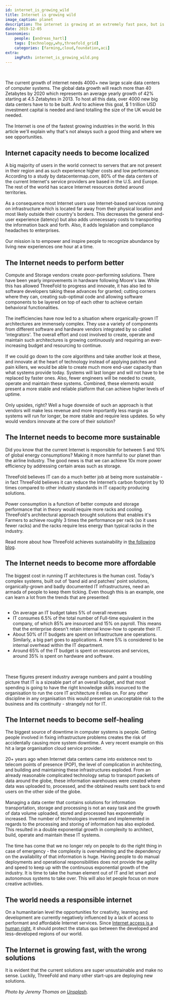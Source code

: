 ```yaml
---
id: internet_is_growing_wild
title: Internet is growing wild
image_caption: planet
description: The internet is growing at an extremely fast pace, but is that a good thing?
date: 2019-12-05
taxonomies:
    people: [andreas_hartl]
    tags: [technology,why,threefold_grid]
    categories: [farming,cloud,foundation,aci]
extra:
    imgPath: internet_is_growing_wild.png
---
```

<br/>
<br/>
The current growth of internet needs 4000+ new large scale data centers of computer systems. The global data growth will reach more than 40 Zetabytes by 2020 which represents an average yearly growth of 42% starting at 4.5 Zetabytes in 2013. To host all this data, over 4000 new big data centers have to to be built. And to achieve this goal, $ 1 trillion USD investment capital is needed and land totalling the size of the UK would be needed.
<br/>
<br/>
The Internet is one of the fastest growing industries in the world. In this article we'll explain why that's not always such a good thing and where we see opportunities.

## Internet capacity needs to become localized

A big majority of users in the world connect to servers that are not present in their region and as such experience higher costs and low performance. According to a study by datacentermap.com, 80% of the data centers of the current Internet's service providers are based in the U.S. and Europe. The rest of the world has scarce Internet resources dotted around territories.
<br/>
<br/>
As a consequence most Internet users use Internet-based services running on infrastructure which is located far away from their physical location and most likely outside their country's borders. This decreases the general end-user experience (latency) but also adds unnecessary costs to transporting the information back and forth. Also, it adds legislation and compliance headaches to enterprises.
<br/>
<br/>
Our mission is to empower and inspire people to recognize abundance by living new experiences one hour at a time.

## The Internet needs to perform better

Compute and Storage vendors create poor-performing solutions. There have been yearly improvements in hardware following Moore's law. While this has allowed ThreeFold to progress and innovate, it has also led to software developers taking these advances for granted; cutting corners where they can, creating sub-optimal code and allowing software components to be layered on top of each other to achieve certain behavioral functionalities.
<br/>
<br/>
The inefficiencies have now led to a situation where organically-grown IT architectures are immensely complex. They use a variety of components from different software and hardware vendors integrated by so called 'integrators'. The overall effort and cost involved to create, operate and maintain such architectures is growing continuously and requiring an ever-increasing budget and resourcing to continue.
<br/>
<br/>
If we could go down to the core algorithms and take another look at these, and innovate at the heart of technology instead of applying patches and pain killers, we would be able to create much more end-user capacity than what systems provide today. Systems will last longer and will not have to be replaced by faster ones. Also, fewer engineers will be needed to create, operate and maintain these systems. Combined, these elements would present a more stable and reliable platform that can achieve higher levels of uptime.
<br/>
<br/>
Only upsides, right? Well a huge downside of such an approach is that vendors will make less revenue and more importantly less margin as systems will run for longer, be more stable and require less updates. So why would vendors innovate at the core of their solution?

## The Internet needs to become more sustainable

Did you know that the current Internet is responsible for between 5 and 10% of global energy consumptions? Making it more harmful to our planet than the airline Industry. The good news is that we can achieve 10x more power efficiency by addressing certain areas such as storage.
<br/>
<br/>
ThreeFold believes IT can do a much better job at being more sustainable - in fact ThreeFold believes it can reduce the Internet’s carbon footprint by 10 times compared to other industry standards in IT capacity producing solutions.
<br/>
<br/>
Power consumption is a function of better compute and storage performance that in theory would require more racks and cooling. ThreeFold's architectural approach brought solutions that enables it's Farmers to achieve roughly 3 times the performance per rack (so it uses fewer racks) and the racks require less energy than typical racks in the industry.
<br/>
<br/>
Read more about how ThreeFold achieves sustainability in [the following blog](https://www.threefold.io/blog/post/for_our_planet/).

## The Internet needs to become more affordable

The biggest cost in running IT architectures is the human cost. Today's complex systems, built out of ‘band aid and patches’ point solutions, organically-grown and badly documented IT infrastructures, need an armada of people to keep them ticking. Even though this is an example, one can learn a lot from the trends that are presented:
<br/>
<br/>
- On average an IT budget takes 5% of overall revenues
- IT consumes 6.5% of the total number of Full-time equivalent in the company, of which 85% are insourced and 15% on payroll. This means that the enterprise doesn't retain internal know-how to operate their IT.
- About 50% of IT budgets are spent on Infrastructure ane operations. Similarly, a big part goes to applications. A mere 5% is considered to be internal overhead within the IT department.
- Around 65% of the IT budget is spent on resources and services, around 35% is spent on hardware and software.
<br/>
<br/>
These figures present industry average numbers and paint a troubling picture that IT is a sizeable part of an overall budget, and that most spending is going to have the right knowledge skills insourced to the organisation to run the core IT architecture it relies on. For any other discipline in any organisation this would present an unacceptable risk to the business and its continuity - strangely not for IT.

## The Internet needs to become self-healing

The biggest source of downtime in computer systems is people. Getting people involved in fixing infrastructure problems creates the risk of accidentally causing more system downtime. A very recent example on this hit a large organisation cloud service provider.
<br/>
<br/>
20+ years ago when Internet data centers came into existence next to telecom points of presence (POP), the level of complication in architecting, and building and maintaining these infrastructures exploded. From an already reasonable complicated technology setup to transport packets of data around the globe, these information warehouses were created where data was uploaded to, processed, and the obtained results sent back to end users on the other side of the globe.
<br/>
<br/>
Managing a data center that contains solutions for information transportation, storage and processing is not an easy task and the growth of data volume uploaded, stored and processed has exponentially increased. The number of technologies invented and implemented in regards to the processing and storing of information has also exploded. This resulted in a double exponential growth in complexity to architect, build, operate and maintain these IT systems.
<br/>
<br/>
The time has come that we no longer rely on people to do the right thing in case of emergency - the complexity is overwhelming and the dependency on the availability of that information is huge. Having people to do manual deployments and operational responsibilities does not provide the agility and speed to keep up with the continuous exponential growth of the industry. It is time to take the human element out of IT and let smart and autonomous systems to take over. This will also let people focus on more creative activities.

## The world needs a responsible internet

On a humanitarian level the opportunities for creativity, learning and development are currently negatively influenced by a lack of access to performant and affordable Internet services. Since [Internet access is a human right](https://www.businessinsider.com/un-says-internet-access-is-a-human-right-2016-7#:~:text=Due%20to%20the%20lack%20of,20.), it should protect the status quo between the developed and less-developed regions of our world.

## The Internet is growing fast, with the wrong solutions

It is evident that the current solutions are super unsustainable and make no sense. Luckily, ThreeFold and many other start-ups are deploying new solutions.
<br/>
<br/>
*Photo by Jeremy Thomas on [Unsplash](https://unsplash.com/photos/jh2KTqHLMjE).*
